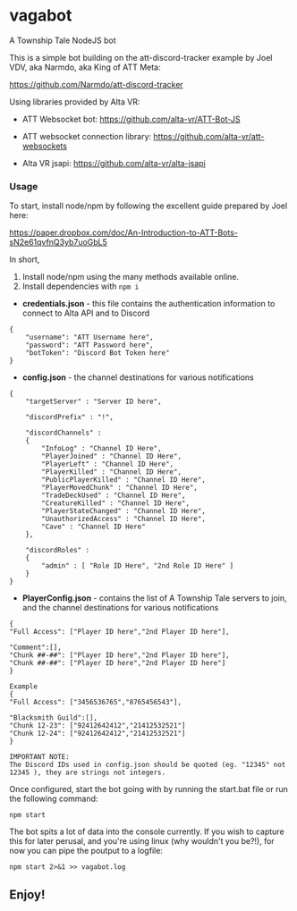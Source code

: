 # vagabot
A Township Tale NodeJS bot

This is a simple bot building on the att-discord-tracker example by Joel VDV, aka Narmdo, aka King of ATT Meta:

https://github.com/Narmdo/att-discord-tracker

Using libraries provided by Alta VR:

- ATT Websocket bot: https://github.com/alta-vr/ATT-Bot-JS

- ATT websocket connection library: https://github.com/alta-vr/att-websockets

- Alta VR jsapi: https://github.com/alta-vr/alta-jsapi


### Usage

To start, install node/npm by following the excellent guide prepared by Joel here:

https://paper.dropbox.com/doc/An-Introduction-to-ATT-Bots-sN2e61qvfnQ3yb7uoGbL5

In short,
1. Install node/npm using the many methods available online.
2. Install dependencies with `npm i`


- **credentials.json** - this file contains the authentication information to connect to Alta API and to Discord
```
{
    "username": "ATT Username here",
    "password": "ATT Password here",
    "botToken": "Discord Bot Token here"
}
```

- **config.json** - the channel destinations for various notifications
```
{
    "targetServer" : "Server ID here",

    "discordPrefix" : "!",

    "discordChannels" :
    {
        "InfoLog" : "Channel ID Here",
        "PlayerJoined" : "Channel ID Here",
        "PlayerLeft" : "Channel ID Here",
        "PlayerKilled" : "Channel ID Here",
        "PublicPlayerKilled" : "Channel ID Here",
        "PlayerMovedChunk" : "Channel ID Here",
        "TradeDeckUsed" : "Channel ID Here",
        "CreatureKilled" : "Channel ID Here",
        "PlayerStateChanged" : "Channel ID Here",
        "UnauthorizedAccess" : "Channel ID Here",
        "Cave" : "Channel ID Here"
    },

    "discordRoles" :
    {
        "admin" : [ "Role ID Here", "2nd Role ID Here" ]
    }
}
```
- **PlayerConfig.json** - contains the list of A Township Tale servers to join, and the channel destinations for various notifications
```
{
"Full Access": ["Player ID here","2nd Player ID here"],

"Comment":[],
"Chunk ##-##": ["Player ID here","2nd Player ID here"],
"Chunk ##-##": ["Player ID here","2nd Player ID here"]
}

Example
{
"Full Access": ["3456536765","8765456543"],

"Blacksmith Guild":[],
"Chunk 12-23": ["92412642412","21412532521"]
"Chunk 12-24": ["92412642412","21412532521"]
}
```

``` 
IMPORTANT NOTE: 
The Discord IDs used in config.json should be quoted (eg. "12345" not 12345 ), they are strings not integers.
```

Once configured, start the bot going with by running the start.bat file or run the following command:

`npm start`


The bot spits a lot of data into the console currently.  If you wish to capture this for later perusal, and you're using linux (why wouldn't you be?!), for now you can pipe the poutput to a logfile:

`npm start 2>&1 >> vagabot.log`

## Enjoy!


